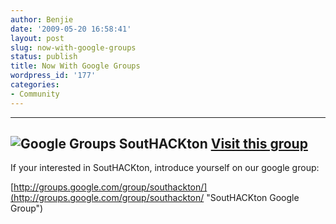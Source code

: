 ```yaml
---
author: Benjie
date: '2009-05-20 16:58:41'
layout: post
slug: now-with-google-groups
status: publish
title: Now With Google Groups
wordpress_id: '177'
categories:
- Community
---
```


  --------------------------------------------------------------------------
  ![Google Groups](http://groups.google.com/groups/img/3nb/groups_bar.gif)
  **SoutHACKton**
  [Visit this group](http://groups.google.com/group/southackton)
  --------------------------------------------------------------------------

If your interested in SoutHACKton, introduce yourself on our google
group:

[http://groups.google.com/group/southackton/](http://groups.google.com/group/southackton/ "SoutHACKton Google Group")
